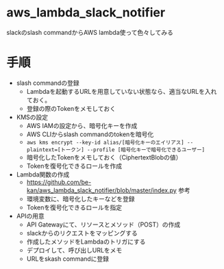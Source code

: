# aws_lambda_slack_notifier
slackのslash commandからAWS lambda使って色々してみる

# 手順
* slash commandの登録
  * Lambdaを起動するURLを用意していない状態なら、適当なURLを入れておく。
  * 登録の際のTokenをメモしておく
* KMSの設定
  * AWS IAMの設定から、暗号化キーを作成
  * AWS CLIからslash commandのtokenを暗号化
  * `aws kms encrypt --key-id alias/[暗号化キーのエイリアス] --plaintext=[トークン] --profile [暗号化キーで暗号化できるユーザー]`
  * 暗号化したTokenをメモしておく（CiphertextBlobの値）
  * Tokenを復号化できるロールを作成
* Lambda関数の作成
  * https://github.com/be-kan/aws_lambda_slack_notifier/blob/master/index.py 参考
  * 環境変数に、暗号化したキーなどを登録
  * Tokenを復号化できるロールを指定
* APIの用意
  * API Gatewayにて、リソースとメソッド（POST）の作成
  * slackからのリクエストをマッピングする
  * 作成したメソッドをLambdaのトリガにする
  * デプロイして、呼び出しURLをメモ
  * URLをskash commandに登録
